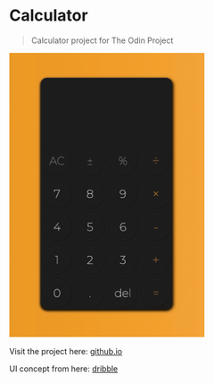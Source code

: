 # Calculator
> Calculator project for The Odin Project

<img src="calculator_demo.gif" alt="calculator_demo" width="350"/>

Visit the project here: [github.io](https://billi0ns.github.io/calculator/)

UI concept from here: [dribble](https://dribbble.com/shots/9157457--Nuemorphism-Calculator-UI)